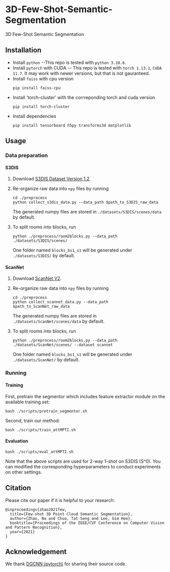 # 3D-Few-Shot-Semantic-Segmentation
3D Few-Shot Semantic Segmentation

## Installation
- Install `python` --This repo is tested with `python 3.10.8`.
- Install `pytorch` with CUDA -- This repo is tested with `torch 1.13.1`, `CUDA 11.7`. 
It may work with newer versions, but that is not gauranteed.
- Install `faiss` with cpu version
	```
	pip install faiss-cpu
	```
- Install 'torch-cluster' with the corrreponding torch and cuda version
	```
	pip install torch-cluster
	```
- Install dependencies
    ```
    pip install tensorboard h5py transforms3d matplotlib
    ```

## Usage
### Data preparation
#### S3DIS
1. Download [S3DIS Dataset Version 1.2](http://buildingparser.stanford.edu/dataset.html).
2. Re-organize raw data into `npy` files by running
   ```
   cd ./preprocess
   python collect_s3dis_data.py --data_path $path_to_S3DIS_raw_data
   ```
   The generated numpy files are stored in `./datasets/S3DIS/scenes/data` by default.
3. To split rooms into blocks, run 

    ```python ./preprocess/room2blocks.py --data_path ./datasets/S3DIS/scenes/```
    
    One folder named `blocks_bs1_s1` will be generated under `./datasets/S3DIS/` by default. 


#### ScanNet
1. Download [ScanNet V2](http://www.scan-net.org/).
2. Re-organize raw data into `npy` files by running
	```
	cd ./preprocess
	python collect_scannet_data.py --data_path $path_to_ScanNet_raw_data
	```
   The generated numpy files are stored in `./datasets/ScanNet/scenes/data` by default.
3. To split rooms into blocks, run 

    ```python ./preprocess/room2blocks.py --data_path ./datasets/ScanNet/scenes/ --dataset scannet```
    
    One folder named `blocks_bs1_s1` will be generated under `./datasets/ScanNet/` by default. 


### Running 
#### Training
First, pretrain the segmentor which includes feature extractor module on the available training set:
    
    bash ./scripts/pretrain_segmentor.sh

Second, train our method:
	
	bash ./scripts/train_attMPTI.sh


#### Evaluation
    
    bash ./scripts/eval_attMPTI.sh

Note that the above scripts are used for 2-way 1-shot on S3DIS (S^0). You can modified the corresponding hyperparameters to conduct experiments on other settings. 



## Citation
Please cite our paper if it is helpful to your research:

    @inproceedings{zhao2021few,
      title={Few-shot 3D Point Cloud Semantic Segmentation},
      author={Zhao, Na and Chua, Tat-Seng and Lee, Gim Hee},
      booktitle={Proceedings of the IEEE/CVF Conference on Computer Vision and Pattern Recognition},
      year={2021}
    }


## Acknowledgement
We thank [DGCNN (pytorch)](https://github.com/WangYueFt/dgcnn/tree/master/pytorch) for sharing their source code.
